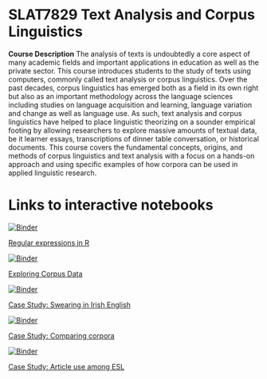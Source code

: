 # SLAT7829 Text Analysis and Corpus Linguistics

**Course Description** The analysis of texts is undoubtedly a core aspect of many academic fields and important applications in education as well as the private sector. This course introduces students to the study of texts using computers, commonly called text analysis or corpus linguistics. Over the past decades, corpus linguistics has emerged both as a field in its own right but also as an important methodology across the language sciences including studies on language acquisition and learning, language variation and change as well as language use. As such, text analysis and corpus linguistics have helped to place linguistic theorizing on a sounder empirical footing by allowing researchers to explore massive amounts of textual data, be it learner essays, transcriptions of dinner table conversation, or historical documents. This course covers the fundamental concepts, origins, and methods of corpus linguistics and text analysis with a focus on a hands-on approach and using specific examples of how corpora can be used in applied linguistic research.

# Links to interactive notebooks

[![Binder](https://mybinder.org/badge_logo.svg)](https://mybinder.org/v2/gh/MartinSchweinberger/SLAT7829Tutorials/main?labpath=notebooks%2Fregex_cb.ipynb)

[Regular expressions in R](https://mybinder.org/v2/gh/MartinSchweinberger/SLAT7829Tutorials/main?labpath=notebooks%2Fregex_cb.ipynb)

[![Binder](https://mybinder.org/badge_logo.svg)](https://mybinder.org/v2/gh/MartinSchweinberger/SLAT7829Tutorials/main?labpath=notebooks%2Fintrocl_cb.ipynb)

[Exploring Corpus Data](https://mybinder.org/v2/gh/MartinSchweinberger/SLAT7829Tutorials/main?labpath=notebooks%2Fintrocl_cb.ipynb)

[![Binder](https://mybinder.org/badge_logo.svg)](https://mybinder.org/v2/gh/MartinSchweinberger/SLAT7829Tutorials/main?labpath=notebooks%2Fswearing_cb.ipynb)

[Case Study: Swearing in Irish English](https://mybinder.org/v2/gh/MartinSchweinberger/SLAT7829Tutorials/main?labpath=notebooks%2Fswearing_cb.ipynb)

[![Binder](https://mybinder.org/badge_logo.svg)](https://mybinder.org/v2/gh/MartinSchweinberger/SLAT7829Tutorials/main?labpath=notebooks%2Fcomp_cb.ipynb)

[Case Study: Comparing corpora](https://mybinder.org/v2/gh/MartinSchweinberger/SLAT7829Tutorials/main?labpath=notebooks%2Fcomp_cb.ipynb)

[![Binder](https://mybinder.org/badge_logo.svg)](https://mybinder.org/v2/gh/MartinSchweinberger/SLAT7829Tutorials/main?labpath=notebooks%2Flearn_cb.ipynb)

[Case Study: Article use among ESL](https://mybinder.org/v2/gh/MartinSchweinberger/SLAT7829Tutorials/main?labpath=notebooks%2Flearn_cb.ipynb)


